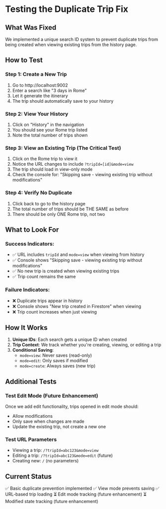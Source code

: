 # Testing the Duplicate Trip Fix

## What Was Fixed
We implemented a unique search ID system to prevent duplicate trips from being created when viewing existing trips from the history page.

## How to Test

### Step 1: Create a New Trip
1. Go to http://localhost:9002
2. Enter a search like "3 days in Rome"
3. Let it generate the itinerary
4. The trip should automatically save to your history

### Step 2: View Your History
1. Click on "History" in the navigation
2. You should see your Rome trip listed
3. Note the total number of trips shown

### Step 3: View an Existing Trip (The Critical Test)
1. Click on the Rome trip to view it
2. Notice the URL changes to include `?tripId=[id]&mode=view`
3. The trip should load in view-only mode
4. Check the console for: "Skipping save - viewing existing trip without modifications"

### Step 4: Verify No Duplicate
1. Click back to go to the history page
2. The total number of trips should be THE SAME as before
3. There should be only ONE Rome trip, not two

## What to Look For

### Success Indicators:
- ✅ URL includes `tripId` and `mode=view` when viewing from history
- ✅ Console shows "Skipping save - viewing existing trip without modifications"
- ✅ No new trip is created when viewing existing trips
- ✅ Trip count remains the same

### Failure Indicators:
- ❌ Duplicate trips appear in history
- ❌ Console shows "New trip created in Firestore" when viewing
- ❌ Trip count increases when just viewing

## How It Works

1. **Unique IDs**: Each search gets a unique ID when created
2. **Trip Context**: We track whether you're creating, viewing, or editing a trip
3. **Conditional Saving**: 
   - `mode=view`: Never saves (read-only)
   - `mode=edit`: Only saves if modified
   - `mode=create`: Always saves (new trip)

## Additional Tests

### Test Edit Mode (Future Enhancement)
Once we add edit functionality, trips opened in edit mode should:
- Allow modifications
- Only save when changes are made
- Update the existing trip, not create a new one

### Test URL Parameters
- Viewing a trip: `/?tripId=abc123&mode=view`
- Editing a trip: `/?tripId=abc123&mode=edit` (future)
- Creating new: `/` (no parameters)

## Current Status
✅ Basic duplicate prevention implemented
✅ View mode prevents saving
✅ URL-based trip loading
⏳ Edit mode tracking (future enhancement)
⏳ Modified state tracking (future enhancement)